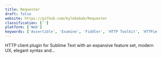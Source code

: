 ```yaml
---
title: Requester
draft: false 
website: https://github.com/kylebebak/Requester
classification: ['']
platform: ['Web']
keywords: ['Assertible', 'Examine', 'Fiddler', 'HTTP Toolkit', 'HTTPie', 'HttpRequester', 'Insomnia REST Client', 'Mocky.io', 'Postman Collections', 'Postwoman', 'RESTClient', 'Runscope', 'ShopWell', 'StopLight', 'Windows RestClient', 'getd.io', 'ipiit']
---
```

HTTP client plugin for Sublime Text with an expansive feature set, modern UX, elegant syntax and...